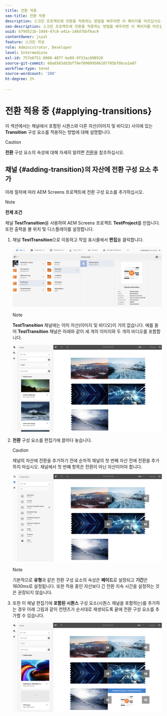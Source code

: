 ```yaml
---
title: 전환 적용
seo-title: 전환 적용
description: 스크린 프로젝트에 전환을 적용하는 방법을 배우려면 이 페이지를 따르십시오.
seo-description: 스크린 프로젝트에 전환을 적용하는 방법을 배우려면 이 페이지를 따르십시오.
uuid: b79d521b-19d4-47c8-a41a-148d7bbf6ac9
contentOwner: jsyal
feature: 스크린 작성
role: Administrator, Developer
level: Intermediate
exl-id: 757e6751-8008-487f-be89-9f53ac898928
source-git-commit: 60a6583dd3bf79ef09099506107705bf0bce1e07
workflow-type: tm+mt
source-wordcount: '289'
ht-degree: 2%

---
```


# 전환 적용 중 {#applying-transitions}

이 섹션에서는 채널에서 포함된 시퀀스와 다른 자산(이미지 및 비디오) 사이에 있는 **Transition** 구성 요소를 적용하는 방법에 대해 설명합니다.


>[!CAUTION]
>
>**전환** 구성 요소의 속성에 대해 자세히 알려면 [전환](adding-components-to-a-channel.md#transition)을 참조하십시오.

## 채널 {#adding-transition}의 자산에 전환 구성 요소 추가

아래 절차에 따라 AEM Screens 프로젝트에 전환 구성 요소를 추가하십시오.

>[!NOTE]
>
>**전제 조건**
>
>채널 **TestTransition**&#x200B;을 사용하여 AEM Screens 프로젝트 **TestProject**&#x200B;를 만듭니다. 또한 출력을 볼 위치 및 디스플레이를 설정합니다.

1. 채널 **TestTransition**&#x200B;으로 이동하고 작업 표시줄에서 **편집**&#x200B;을 클릭합니다.

   ![image1](assets/transitions1.png)

   >[!NOTE]
   >
   >**TestTransition** 채널에는 이미 자산(이미지 및 비디오)이 거의 없습니다. 예를 들어 **TestTransition** 채널은 아래와 같이 세 개의 이미지와 두 개의 비디오를 포함합니다.

   ![image2](assets/transitions2.png)


1. **전환** 구성 요소를 편집기에 끌어다 놓습니다.
   >[!CAUTION]
   >
   >채널의 자산에 전환을 추가하기 전에 순차적 채널의 첫 번째 자산 전에 전환을 추가하지 마십시오. 채널에서 첫 번째 항목은 전환이 아닌 자산이어야 합니다.

   ![image3](assets/transitions3.png)

   >[!NOTE]
   >
   >기본적으로 **유형**&#x200B;과 같은 전환 구성 요소의 속성은 **페이드**&#x200B;로 설정되고 **기간**&#x200B;은 *1600ms*&#x200B;로 설정됩니다.  또한 적용 중인 자산보다 긴 전환 지속 시간을 설정하는 것은 권장되지 않습니다.

1. 또한 이 채널 편집기에 **포함된 시퀀스** 구성 요소(시퀀스 채널을 포함하는)를 추가하는 경우 아래 그림과 같이 컨텐츠가 순서대로 재생되도록 끝에 전환 구성 요소를 추가할 수 있습니다.

   ![image3](assets/transitions5.png)
